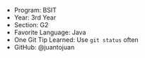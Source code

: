- Program: BSIT
- Year: 3rd Year
- Section: G2
- Favorite Language: Java
- One Git Tip Learned: Use `git status` often
- GitHub: @juantojuan